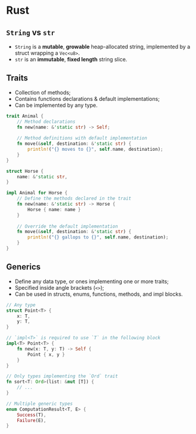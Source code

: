 # Rust

## `String` vs `str`

- `String` is a **mutable**, **growable** heap-allocated string, implemented by
  a struct wrapping a `Vec<u8>`.
- `str` is an **immutable**, **fixed length** string slice.

## Traits

- Collection of methods;
- Contains functions declarations & default implementations;
- Can be implemented by any type.

```rust
trait Animal {
    // Method declarations
    fn new(name: &'static str) -> Self;
    
    // Method definitions with default implementation
    fn move(&self, destination: &'static str) {
        println!("{} moves to {}", self.name, destination);
    }
}

struct Horse {
    name: &'static str,
}

impl Animal for Horse {
    // Define the methods declared in the trait
    fn new(name: &'static str) -> Horse {
        Horse { name: name }
    }
    
    // Override the default implementation
    fn move(&self, destination: &'static str) {
        println!("{} gallops to {}", self.name, destination);
    }
}
```

## Generics

- Define any data type, or ones implementing one or more traits;
- Specified inside angle brackets (`<>`);
- Can be used in structs, enums, functions, methods, and impl blocks.

```rust
// Any type
struct Point<T> {
    x: T,
    y: T,
}

// `impl<T>` is required to use `T` in the following block
impl<T> Point<T> {
    fn new(x: T, y: T) -> Self {
        Point { x, y }
    }
}

// Only types implementing the `Ord` trait
fn sort<T: Ord>(list: &mut [T]) {
    // ...
}

// Multiple generic types
enum ComputationResult<T, E> {
    Success(T),
    Failure(E),
}
```
